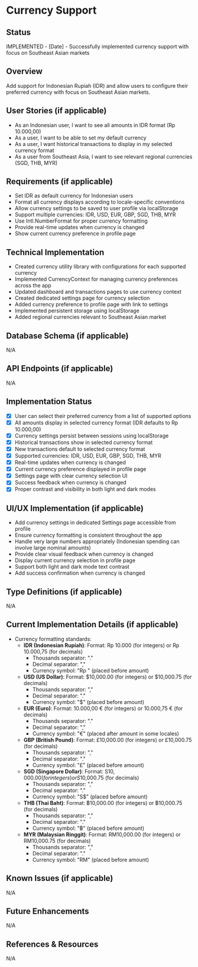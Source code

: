 # Currency Support

## Status
IMPLEMENTED - [Date] - Successfully implemented currency support with focus on Southeast Asian markets

## Overview
Add support for Indonesian Rupiah (IDR) and allow users to configure their preferred currency with focus on Southeast Asian markets.

## User Stories (if applicable)
- As an Indonesian user, I want to see all amounts in IDR format (Rp 10.000,00) 
- As a user, I want to be able to set my default currency
- As a user, I want historical transactions to display in my selected currency format
- As a user from Southeast Asia, I want to see relevant regional currencies (SGD, THB, MYR)

## Requirements (if applicable)
- Set IDR as default currency for Indonesian users
- Format all currency displays according to locale-specific conventions
- Allow currency settings to be saved to user profile via localStorage
- Support multiple currencies: IDR, USD, EUR, GBP, SGD, THB, MYR
- Use Intl.NumberFormat for proper currency formatting
- Provide real-time updates when currency is changed
- Show current currency preference in profile page

## Technical Implementation
- Created currency utility library with configurations for each supported currency
- Implemented CurrencyContext for managing currency preferences across the app
- Updated dashboard and transactions pages to use currency context
- Created dedicated settings page for currency selection
- Added currency preference to profile page with link to settings
- Implemented persistent storage using localStorage
- Added regional currencies relevant to Southeast Asian market

## Database Schema (if applicable)
N/A

## API Endpoints (if applicable)
N/A

## Implementation Status
- [x] User can select their preferred currency from a list of supported options
- [x] All amounts display in selected currency format (IDR defaults to Rp 10.000,00)
- [x] Currency settings persist between sessions using localStorage
- [x] Historical transactions show in selected currency format
- [x] New transactions default to selected currency format
- [x] Supported currencies: IDR, USD, EUR, GBP, SGD, THB, MYR
- [x] Real-time updates when currency is changed
- [x] Current currency preference displayed in profile page
- [x] Settings page with clear currency selection UI
- [x] Success feedback when currency is changed
- [x] Proper contrast and visibility in both light and dark modes

## UI/UX Implementation (if applicable)
- Add currency settings in dedicated Settings page accessible from profile
- Ensure currency formatting is consistent throughout the app
- Handle very large numbers appropriately (Indonesian spending can involve large nominal amounts)
- Provide clear visual feedback when currency is changed
- Display current currency selection in profile page
- Support both light and dark mode text contrast
- Add success confirmation when currency is changed

## Type Definitions (if applicable)
N/A

## Current Implementation Details (if applicable)
- Currency formatting standards:
  - **IDR (Indonesian Rupiah)**: Format: Rp 10.000 (for integers) or Rp 10.000,75 (for decimals)
    - Thousands separator: "."
    - Decimal separator: "," 
    - Currency symbol: "Rp " (placed before amount)
  - **USD (US Dollar)**: Format: $10,000.00 (for integers) or $10,000.75 (for decimals)
    - Thousands separator: ","
    - Decimal separator: "." 
    - Currency symbol: "$" (placed before amount)
  - **EUR (Euro)**: Format: 10.000,00 € (for integers) or 10.000,75 € (for decimals)
    - Thousands separator: "."
    - Decimal separator: "," 
    - Currency symbol: "€" (placed after amount in some locales)
  - **GBP (British Pound)**: Format: £10,000.00 (for integers) or £10,000.75 (for decimals)
    - Thousands separator: ","
    - Decimal separator: "." 
    - Currency symbol: "£" (placed before amount)
  - **SGD (Singapore Dollar)**: Format: S$10,000.00 (for integers) or S$10,000.75 (for decimals)
    - Thousands separator: ","
    - Decimal separator: "." 
    - Currency symbol: "S$" (placed before amount)
  - **THB (Thai Baht)**: Format: ฿10,000.00 (for integers) or ฿10,000.75 (for decimals)
    - Thousands separator: ","
    - Decimal separator: "." 
    - Currency symbol: "฿" (placed before amount)
  - **MYR (Malaysian Ringgit)**: Format: RM10,000.00 (for integers) or RM10,000.75 (for decimals)
    - Thousands separator: ","
    - Decimal separator: "." 
    - Currency symbol: "RM" (placed before amount)

## Known Issues (if applicable)
N/A

## Future Enhancements
N/A

## References & Resources
N/A